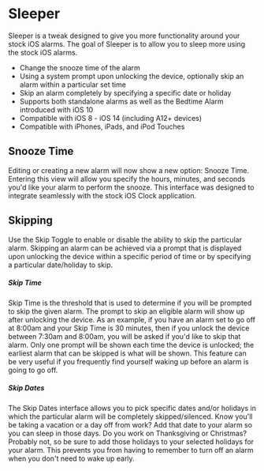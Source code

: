 # Sleeper
Sleeper is a tweak designed to give you more functionality around your stock iOS alarms.  The goal of Sleeper is to allow you to sleep more using the stock iOS alarms.
  - Change the snooze time of the alarm
  - Using a system prompt upon unlocking the device, optionally skip an alarm within a particular set time
  - Skip an alarm completely by specifying a specific date or holiday
  - Supports both standalone alarms as well as the Bedtime Alarm introduced with iOS 10
  - Compatible with iOS 8 - iOS 14 (including A12+ devices)
  - Compatible with iPhones, iPads, and iPod Touches

## Snooze Time
Editing or creating a new alarm will now show a new option: Snooze Time.  Entering this view will allow you specify the hours, minutes, and seconds you'd like your alarm to perform the snooze.  This interface was designed to integrate seamlessly with the stock iOS Clock application.
## Skipping
Use the Skip Toggle to enable or disable the ability to skip the particular alarm.  Skipping an alarm can be achieved via a prompt that is displayed upon unlocking the device within a specific period of time or by specifying a particular date/holiday to skip.
##### Skip Time
Skip Time is the threshold that is used to determine if you will be prompted to skip the given alarm.  The prompt to skip an eligible alarm will show up after unlocking the device.  As an example, if you have an alarm set to go off at 8:00am and your Skip Time is 30 minutes, then if you unlock the device between 7:30am and 8:00am, you will be asked if you'd like to skip that alarm.  Only one prompt will be shown each time the device is unlocked; the earliest alarm that can be skipped is what will be shown.  This feature can be very useful if you frequently find yourself waking up before an alarm is going to go off.
##### Skip Dates
The Skip Dates interface allows you to pick specific dates and/or holidays in which the particular alarm will be completely skipped/silenced.  Know you'll be taking a vacation or a day off from work?  Add that date to your alarm so you can sleep in those days.  Do you work on Thanksgiving or Christmas? Probably not, so be sure to add those holidays to your selected holidays for your alarm.  This prevents you from having to remember to turn off an alarm when you don't need to wake up early.
